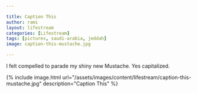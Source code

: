 ```yaml
---

title: Caption This
author: rami
layout: lifestream
categories: [Lifestream]
tags: [pictures, saudi-arabia, jeddah]
image: caption-this-mustache.jpg

---
```


I felt compelled to parade my shiny new Mustache. Yes capitalized.

{% include image.html url="/assets/images/content/lifestream/caption-this-mustache.jpg" description="Caption This" %}
